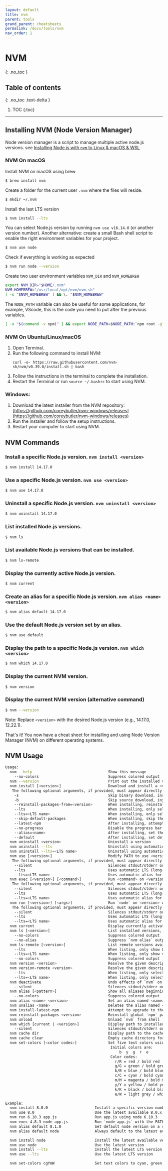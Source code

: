 ```yaml
---
layout: default
title: nvm
parent: tools
grand_parent: cheatsheets
permalink: /docs/tools/nvm
nav_order: 1
---
```

# NVM
{: .no_toc }

## Table of contents
{: .no_toc .text-delta }

1. TOC
{:toc}

---

## Installing NVM (Node Version Manager)
Node version manager is a script to manage multiple active node.js versions.
see [Installing Node.js with `nvm` to Linux & macOS & WSL](https://gist.github.com/d2s/372b5943bce17b964a79)

### NVM On macOS

Install NVM on macOS using brew
````bash
$ brew install nvm
````

Create a folder for the current user `.nvm` where the files will reside.
````bash
$ mkdir ~/.nvm
````

Install the last LTS version
````bash
$ nvm install --lts
````

You can select Node.js version by running `nvm use v16.14.0` (or another version number). Another alternative: create a small Bash shell script to enable the right environment variables for your project.
````bash
$ nvm use node
````

Check if everything is working as expected
````bash
$ nvm run node --version
````

Create two user environment variables `NVM_DIR` and `NVM_HOMEBREW`
````bash
export NVM_DIR="$HOME/.nvm"
NVM_HOMEBREW="/usr/local/opt/nvm/nvm.sh"
[ -s "$NVM_HOMEBREW" ] && \. "$NVM_HOMEBREW"
````

The `NODE_PATH` variable can also be useful for some applications, for example, VScode, this is the code you need to put after the previous variables.
````bash
[ -x "$(command -v npm)" ] && export NODE_PATH=$NODE_PATH:`npm root -g`
````

### NVM On Ubuntu/Linux/macOS
1. Open Terminal.
2. Run the following command to install NVM:
   ```
   curl -o- https://raw.githubusercontent.com/nvm-sh/nvm/v0.39.0/install.sh | bash
   ```
3. Follow the instructions in the terminal to complete the installation.
4. Restart the Terminal or run `source ~/.bashrc` to start using NVM.

### Windows:
1. Download the latest installer from the NVM repository: [https://github.com/coreybutler/nvm-windows/releases](https://github.com/coreybutler/nvm-windows/releases)
2. Run the installer and follow the setup instructions.
3. Restart your computer to start using NVM.

## NVM Commands

### Install a specific Node.js version. `nvm install <version>`
```bash
$ nvm install 14.17.0
```

### Use a specific Node.js version. `nvm use <version>`
```bash
$ nvm use 14.17.0
```

### Uninstall a specific Node.js version. `nvm uninstall <version>`
```bash
$ nvm uninstall 14.17.0
```

### List installed Node.js versions.
```bash
$ nvm ls
```

### List available Node.js versions that can be installed.
```bash
$ nvm ls-remote
```

### Display the currently active Node.js version.
```bash
$ nvm current
```

### Create an alias for a specific Node.js version. `nvm alias <name> <version>`
```bash
$ nvm alias default 14.17.0
```

###  Use the default Node.js version set by an alias.
```bash
$ nvm use default
```

###  Display the path to a specific Node.js version. `nvm which <version>`
```bash
$ nvm which 14.17.0
```

###  Display the current NVM version.
```bash
$ nvm version
```

###  Display the current NVM version (alternative command)
```bash
$ nvm --version
```

Note: Replace `<version>` with the desired Node.js version (e.g., 14.17.0, 12.22.1).

That's it! You now have a cheat sheet for installing and using Node Version Manager (NVM) on different operating systems.

## NVM Usage
````bash
Usage:
  nvm --help                                  Show this message
    --no-colors                               Suppress colored output
  nvm --version                               Print out the installed version of nvm
  nvm install [<version>]                     Download and install a <version>. Uses .nvmrc if available and version is omitted.
   The following optional arguments, if provided, must appear directly after `nvm install`:
    -s                                        Skip binary download, install from source only.
    -b                                        Skip source download, install from binary only.
    --reinstall-packages-from=<version>       When installing, reinstall packages installed in <node|iojs|node version number>
    --lts                                     When installing, only select from LTS (long-term support) versions
    --lts=<LTS name>                          When installing, only select from versions for a specific LTS line
    --skip-default-packages                   When installing, skip the default-packages file if it exists
    --latest-npm                              After installing, attempt to upgrade to the latest working npm on the given node version
    --no-progress                             Disable the progress bar on any downloads
    --alias=<name>                            After installing, set the alias specified to the version specified. (same as: nvm alias <name> <version>)
    --default                                 After installing, set default alias to the version specified. (same as: nvm alias default <version>)
  nvm uninstall <version>                     Uninstall a version
  nvm uninstall --lts                         Uninstall using automatic LTS (long-term support) alias `lts/*`, if available.
  nvm uninstall --lts=<LTS name>              Uninstall using automatic alias for provided LTS line, if available.
  nvm use [<version>]                         Modify PATH to use <version>. Uses .nvmrc if available and version is omitted.
   The following optional arguments, if provided, must appear directly after `nvm use`:
    --silent                                  Silences stdout/stderr output
    --lts                                     Uses automatic LTS (long-term support) alias `lts/*`, if available.
    --lts=<LTS name>                          Uses automatic alias for provided LTS line, if available.
  nvm exec [<version>] [<command>]            Run <command> on <version>. Uses .nvmrc if available and version is omitted.
   The following optional arguments, if provided, must appear directly after `nvm exec`:
    --silent                                  Silences stdout/stderr output
    --lts                                     Uses automatic LTS (long-term support) alias `lts/*`, if available.
    --lts=<LTS name>                          Uses automatic alias for provided LTS line, if available.
  nvm run [<version>] [<args>]                Run `node` on <version> with <args> as arguments. Uses .nvmrc if available and version is omitted.
   The following optional arguments, if provided, must appear directly after `nvm run`:
    --silent                                  Silences stdout/stderr output
    --lts                                     Uses automatic LTS (long-term support) alias `lts/*`, if available.
    --lts=<LTS name>                          Uses automatic alias for provided LTS line, if available.
  nvm current                                 Display currently activated version of Node
  nvm ls [<version>]                          List installed versions, matching a given <version> if provided
    --no-colors                               Suppress colored output
    --no-alias                                Suppress `nvm alias` output
  nvm ls-remote [<version>]                   List remote versions available for install, matching a given <version> if provided
    --lts                                     When listing, only show LTS (long-term support) versions
    --lts=<LTS name>                          When listing, only show versions for a specific LTS line
    --no-colors                               Suppress colored output
  nvm version <version>                       Resolve the given description to a single local version
  nvm version-remote <version>                Resolve the given description to a single remote version
    --lts                                     When listing, only select from LTS (long-term support) versions
    --lts=<LTS name>                          When listing, only select from versions for a specific LTS line
  nvm deactivate                              Undo effects of `nvm` on current shell
    --silent                                  Silences stdout/stderr output
  nvm alias [<pattern>]                       Show all aliases beginning with <pattern>
    --no-colors                               Suppress colored output
  nvm alias <name> <version>                  Set an alias named <name> pointing to <version>
  nvm unalias <name>                          Deletes the alias named <name>
  nvm install-latest-npm                      Attempt to upgrade to the latest working `npm` on the current node version
  nvm reinstall-packages <version>            Reinstall global `npm` packages contained in <version> to current version
  nvm unload                                  Unload `nvm` from shell
  nvm which [current | <version>]             Display path to installed node version. Uses .nvmrc if available and version is omitted.
    --silent                                  Silences stdout/stderr output when a version is omitted
  nvm cache dir                               Display path to the cache directory for nvm
  nvm cache clear                             Empty cache directory for nvm
  nvm set-colors [<color codes>]              Set five text colors using format "yMeBg". Available when supported.
                                               Initial colors are:
                                                   b  y  g  r  e
                                               Color codes:
                                                 r/R = red / bold red
                                                 g/G = green / bold green
                                                 b/B = blue / bold blue
                                                 c/C = cyan / bold cyan
                                                 m/M = magenta / bold magenta
                                                 y/Y = yellow / bold yellow
                                                 k/K = black / bold black
                                                 e/W = light grey / white

Example:
  nvm install 8.0.0                     Install a specific version number
  nvm use 8.0                           Use the latest available 8.0.x release
  nvm run 6.10.3 app.js                 Run app.js using node 6.10.3
  nvm exec 4.8.3 node app.js            Run `node app.js` with the PATH pointing to node 4.8.3
  nvm alias default 8.1.0               Set default node version on a shell
  nvm alias default node                Always default to the latest available node version on a shell

  nvm install node                      Install the latest available version
  nvm use node                          Use the latest version
  nvm install --lts                     Install the latest LTS version
  nvm use --lts                         Use the latest LTS version

  nvm set-colors cgYmW                  Set text colors to cyan, green, bold yellow, magenta, and white
````
